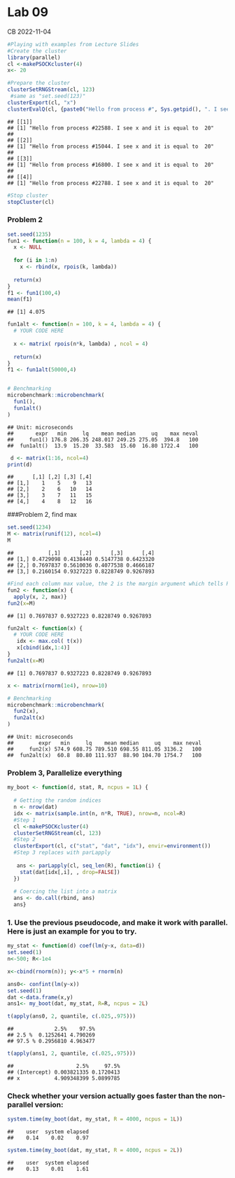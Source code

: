Lab 09
================
CB
2022-11-04

``` r
#Playing with examples from Lecture Slides 
#Create the cluster
library(parallel)
cl <-makePSOCKcluster(4)
x<- 20

#Prepare the cluster
clusterSetRNGStream(cl, 123)
 #same as "set.seed(123)"
clusterExport(cl, "x")
clusterEvalQ(cl, {paste0("Hello from process #", Sys.getpid(), ". I see x and it is equal to  ", x)})
```

    ## [[1]]
    ## [1] "Hello from process #22588. I see x and it is equal to  20"
    ## 
    ## [[2]]
    ## [1] "Hello from process #15044. I see x and it is equal to  20"
    ## 
    ## [[3]]
    ## [1] "Hello from process #16800. I see x and it is equal to  20"
    ## 
    ## [[4]]
    ## [1] "Hello from process #22788. I see x and it is equal to  20"

``` r
#Stop cluster 
stopCluster(cl)
```

### Problem 2

``` r
set.seed(1235)
fun1 <- function(n = 100, k = 4, lambda = 4) {
  x <- NULL
  
  for (i in 1:n)
    x <- rbind(x, rpois(k, lambda))
  
  return(x)
}
f1 <- fun1(100,4)
mean(f1)
```

    ## [1] 4.075

``` r
fun1alt <- function(n = 100, k = 4, lambda = 4) {
  # YOUR CODE HERE
  
  x <- matrix( rpois(n*k, lambda) , ncol = 4)
  
  return(x)
}
f1 <- fun1alt(50000,4)


# Benchmarking
microbenchmark::microbenchmark(
  fun1(),
  fun1alt()
)
```

    ## Unit: microseconds
    ##       expr   min     lq    mean median     uq    max neval
    ##     fun1() 176.8 206.35 248.017 249.25 275.05  394.8   100
    ##  fun1alt()  13.9  15.20  33.583  15.60  16.80 1722.4   100

``` r
 d <- matrix(1:16, ncol=4)
print(d)
```

    ##      [,1] [,2] [,3] [,4]
    ## [1,]    1    5    9   13
    ## [2,]    2    6   10   14
    ## [3,]    3    7   11   15
    ## [4,]    4    8   12   16

\###Problem 2, find max

``` r
set.seed(1234)
M <- matrix(runif(12), ncol=4)
M
```

    ##           [,1]      [,2]      [,3]      [,4]
    ## [1,] 0.4729098 0.4138440 0.5147738 0.6423320
    ## [2,] 0.7697837 0.5610036 0.4077538 0.4666187
    ## [3,] 0.2160154 0.9327223 0.8228749 0.9267893

``` r
#Find each column max value, the 2 is the margin argument which tells R to apply that function to each COLUMN, where a 1 means apply to each row
fun2 <- function(x) {
  apply(x, 2, max)}
fun2(x=M)
```

    ## [1] 0.7697837 0.9327223 0.8228749 0.9267893

``` r
fun2alt <- function(x) {
  # YOUR CODE HERE
   idx <- max.col( t(x))
   x[cbind(idx,1:4)]
}
fun2alt(x=M)
```

    ## [1] 0.7697837 0.9327223 0.8228749 0.9267893

``` r
x <- matrix(rnorm(1e4), nrow=10)
```

``` r
# Benchmarking
microbenchmark::microbenchmark(
  fun2(x),
  fun2alt(x)
)
```

    ## Unit: microseconds
    ##        expr   min     lq    mean median     uq    max neval
    ##     fun2(x) 574.9 608.75 789.510 698.55 811.05 3136.2   100
    ##  fun2alt(x)  60.8  80.80 111.937  88.90 104.70 1754.7   100

### Problem 3, Parallelize everything

``` r
my_boot <- function(d, stat, R, ncpus = 1L) {
  
  # Getting the random indices
  n <- nrow(dat)
  idx <- matrix(sample.int(n, n*R, TRUE), nrow=n, ncol=R)
  #Step 1
  cl <-makePSOCKcluster(4)
  clusterSetRNGStream(cl, 123)
  #Step 2
  clusterExport(cl, c("stat", "dat", "idx"), envir=environment())
  #Step 3 replaces with parLapply
 
   ans <- parLapply(cl, seq_len(R), function(i) {
    stat(dat[idx[,i], , drop=FALSE])
  })
  
  # Coercing the list into a matrix
  ans <- do.call(rbind, ans)
  ans}
```

### 1. Use the previous pseudocode, and make it work with parallel. Here is just an example for you to try.

``` r
my_stat <- function(d) coef(lm(y~x, data=d))
set.seed(1)
n<-500; R<-1e4

x<-cbind(rnorm(n)); y<-x*5 + rnorm(n)

ans0<- confint(lm(y~x))
set.seed(1)
dat <-data.frame(x,y)
ans1<- my_boot(dat, my_stat, R=R, ncpus = 2L)
```

``` r
t(apply(ans0, 2, quantile, c(.025,.975)))
```

    ##             2.5%    97.5%
    ## 2.5 %  0.1252641 4.790269
    ## 97.5 % 0.2956810 4.963477

``` r
t(apply(ans1, 2, quantile, c(.025,.975)))
```

    ##                    2.5%     97.5%
    ## (Intercept) 0.003821335 0.1720413
    ## x           4.909348399 5.0899785

### Check whether your version actually goes faster than the non-parallel version:

``` r
system.time(my_boot(dat, my_stat, R = 4000, ncpus = 1L))
```

    ##    user  system elapsed 
    ##    0.14    0.02    0.97

``` r
system.time(my_boot(dat, my_stat, R = 4000, ncpus = 2L))
```

    ##    user  system elapsed 
    ##    0.13    0.01    1.61
